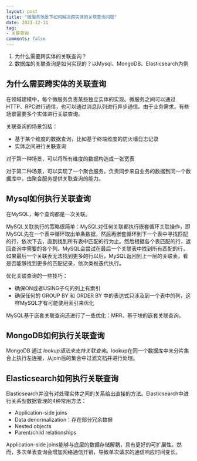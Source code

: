 ```yaml
---
layout: post
title: "微服务场景下如何解决跨实体的关联查询问题"
date: 2021-12-11
tag:
- 关联查询
comments: false
---
```


1. 为什么需要跨实体的关联查询？
2. 数据库的关联查询是如何实现的？以Mysql、MongoDB、Elasticsearch为例

## 为什么需要跨实体的关联查询

在领域建模中，每个微服务负责某些独立实体的实现。微服务之间可以通过HTTP、RPC进行通信，也可以通过消息队列进行异步通信。由于业务需求，有些场景需要多个实体进行关联查询。

关联查询的场景包括：
+ 基于某个维度的数据查询，比如基于终端维度的防火墙日志记录
+ 实体之间进行关联查询

对于第一种场景，可以将所有维度的数据构造成一张宽表

对于第二种场景，可以实现了一个聚合服务，负责同步来自业务的数据到同一个数据库中，由聚合服务提供关联查询的能力。

## Mysql如何执行关联查询

在MySQL，每个查询都是一次关联。

MySQL关联执行的策略很简单：MySQL对任何关联都执行嵌套循环关联操作，即MySQL先在一个表中循环取出单条数据，然后再嵌套循环到下一个表中寻找匹配的行，依次下去，直到找到所有表中匹配的行为止。然后根据各个表匹配的行，返回查询中需要的各个列。MySQL会尝试在最后一个关联表中找到所有匹配的行，如果最后一个关联表无法找到更多的行以后，MySQL返回到上一层的关联表，看是否能够找到更多的匹配记录，依次类推迭代执行。

优化关联查询的一些技巧：
+ 确保ON或者USING子句的列上有索引
+ 确保任何的 GROUP BY 和 ORDER BY 中的表达式只涉及到一个表中的列，这样MySQL才有可能使用索引来优化

MySQL基于嵌套关联查询还进行了一些优化：MRR、基于块的嵌套关联查询。

## MongoDB如何执行关联查询

MongoDB 通过 $lookup 语法来支持关联查询。$lookup在同一个数据库中未分片集合上执行左连接，从join后的集合中过滤文档并进行处理。

## Elasticsearch如何执行关联查询

Elasticsearch并没有对处理实体之间的关系给出直接的方法。Elasticsearch中进行关系型数据管理的4种常用方法：
+ Application-side joins
+ Data denormalization：存在部分冗余数据
+ Nested objects
+ Parent/child relationships

Application-side joins能够与底层的数据存储解耦，具有更好的可扩展性。然而，多次单表查询会增加网络通信开销，导致单次请求的通信响应时间变长。